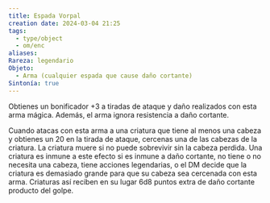 ```yaml
---
title: Espada Vorpal
creation date: 2024-03-04 21:25
tags:
  - type/object
  - om/enc
aliases: 
Rareza: legendario
Objeto:
  - Arma (cualquier espada que cause daño cortante)
Sintonía: true
---
```

Obtienes un bonificador +3 a tiradas de ataque y daño realizados con esta arma mágica. Además, el arma ignora resistencia a daño cortante.

Cuando atacas con esta arma a una criatura que tiene al menos una cabeza y obtienes un 20 en la tirada de ataque, cercenas una de las cabezas de la criatura. La criatura muere si no puede sobrevivir sin la cabeza perdida. Una criatura es inmune a este efecto si es inmune a daño cortante, no tiene o no necesita una cabeza, tiene acciones legendarias, o el DM decide que la criatura es demasiado grande para que su cabeza sea cercenada con esta arma. Criaturas así reciben en su lugar 6d8 puntos extra de daño cortante producto del golpe.